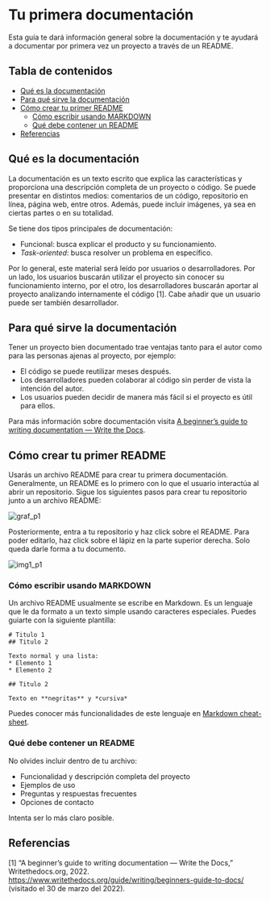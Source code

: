 # Tu primera documentación

Esta guía te dará información general sobre la documentación y te ayudará a documentar por primera vez un proyecto a través de un README.

## Tabla de contenidos

* [Qué es la documentación](#qué-es-la-documentación)
* [Para qué sirve la documentación](#para-qué-sirve-la-documentación)
* [Cómo crear tu primer README](#cómo-crear-tu-primer-readme)
  * [Cómo escribir usando MARKDOWN](#cómo-escribir-usando-markdown)
  * [Qué debe contener un README](#qué-debe-contener-un-readme)
* [Referencias](#referencias)

## Qué es la documentación

La documentación es un texto escrito que explica las características y proporciona una descripción completa de un proyecto o código. Se puede presentar en distintos medios: comentarios de un código, repositorio en línea, página web, entre otros. Además, puede incluir imágenes, ya sea en ciertas partes o en su totalidad.

Se tiene dos tipos principales de documentación:
* Funcional: busca explicar el producto y su funcionamiento.
* *Task-oriented*: busca resolver un problema en específico.

Por lo general, este material será leído por usuarios o desarrolladores. Por un lado, los usuarios buscarán utilizar el proyecto sin conocer su funcionamiento interno, por el otro, los desarrolladores buscarán aportar al proyecto analizando internamente el código [1]. Cabe añadir que un usuario puede ser también desarrollador.

## Para qué sirve la documentación

Tener un proyecto bien documentado trae ventajas tanto para el autor como para las personas ajenas al proyecto, por ejemplo:
* El código se puede reutilizar meses después.
* Los desarrolladores pueden colaborar al código sin perder de vista la intención del autor.
* Los usuarios pueden decidir de manera más fácil si el proyecto es útil para ellos.

Para más información sobre documentación visita [A beginner’s guide to writing documentation — Write the Docs](https://www.writethedocs.org/guide/writing/beginners-guide-to-docs/).

## Cómo crear tu primer README

Usarás un archivo README para crear tu primera documentación. Generalmente, un README es lo primero con lo que el usuario interactúa al abrir un repositorio. Sigue los siguientes pasos para crear tu repositorio junto a un archivo README:

![graf_p1](https://user-images.githubusercontent.com/70402438/160968390-7796f555-4961-4133-8ed6-0eddd3dd3aee.png)

Posteriormente, entra a tu repositorio y haz click sobre el README. Para poder editarlo, haz click sobre el lápiz en la parte superior derecha. Solo queda darle forma a tu documento.

![img1_p1](https://user-images.githubusercontent.com/70402438/160965235-de672e9d-c276-4524-9765-e4c639ec0665.png)

### Cómo escribir usando MARKDOWN

Un archivo README usualmente se escribe en Markdown. Es un lenguaje que le da formato a un texto simple usando caracteres especiales. Puedes guiarte con la siguiente plantilla:

```
# Titulo 1
## Titulo 2

Texto normal y una lista:
* Elemento 1
* Elemento 2

## Titulo 2

Texto en **negritas** y *cursiva*
```

Puedes conocer más funcionalidades de este lenguaje en [Markdown cheat-sheet](https://www.markdownguide.org/cheat-sheet/).

### Qué debe contener un README

No olvides incluir dentro de tu archivo:
* Funcionalidad y descripción completa del proyecto
* Ejemplos de uso
* Preguntas y respuestas frecuentes
* Opciones de contacto

Intenta ser lo más claro posible.

## Referencias

[1] “A beginner’s guide to writing documentation — Write the Docs,” Writethedocs.org, 2022. https://www.writethedocs.org/guide/writing/beginners-guide-to-docs/ (visitado el 30 de marzo del 2022).
